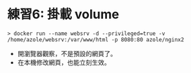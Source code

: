 # 練習6: 掛載 volume 
```
> docker run --name websrv -d --privileged=true -v /home/azole/websrv:/var/www/html -p 8080:80 azole/nginx2
```

- 開瀏覽器觀察，不是預設的網頁了。
- 在本機修改網頁，也能立刻生效。
